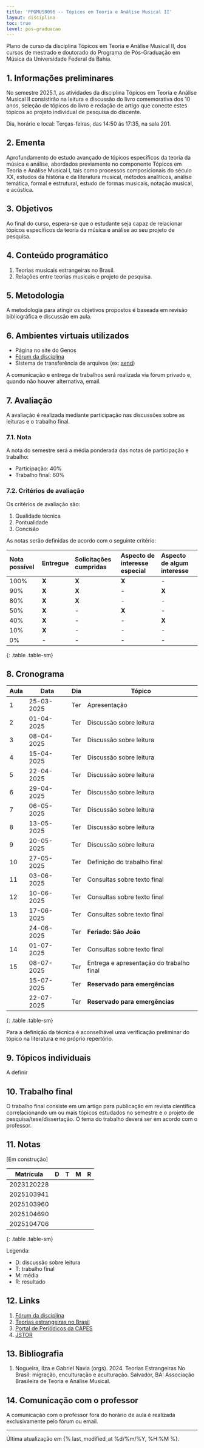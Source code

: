 ```yaml
---
title: 'PPGMUS0096 -- Tópicos em Teoria e Análise Musical II'
layout: disciplina
toc: true
level: pos-graduacao
---
```


Plano de curso da disciplina Tópicos em Teoria e Análise Musical II, dos cursos de mestrado e doutorado do Programa de Pós-Graduação em Música da Universidade Federal da Bahia.

## 1. Informações preliminares

No semestre 2025.1, as atividades da disciplina Tópicos em Teoria e Análise Musical II consistirão na leitura e discussão do livro comemorativa dos 10 anos, seleção de tópicos do livro e redação de artigo que conecte estes tópicos ao projeto individual de pesquisa do discente.

Dia, horário e local: Terças-feiras, das 14:50 às 17:35, na sala 201.

## 2. Ementa

Aprofundamento do estudo avançado de tópicos específicos da teoria da
música e análise, abordados previamente no componente Tópicos em Teoria e
Análise Musical I, tais como processos composicionais do século XX, estudos
da história e da literatura musical, métodos analíticos, análise temática,
formal e estrutural, estudo de formas musicais, notação musical, e acústica.

## 3. Objetivos

Ao final do curso, espera-se que o estudante seja capaz de relacionar tópicos específicos da teoria da música e análise ao seu projeto de pesquisa.

## 4. Conteúdo programático

1. Teorias musicais estrangeiras no Brasil.
1. Relações entre teorias musicais e projeto de pesquisa.

## 5. Metodologia

A metodologia para atingir os objetivos propostos é baseada em revisão bibliográfica e discussão em aula.

## 6. Ambientes virtuais utilizados

- Página no site do Genos
- [Fórum da disciplina](https://forum.sampaio.me)
- Sistema de transferência de arquivos (ex: [send](https://send.ephemeral.land/))

A comunicação e entrega de trabalhos será realizada via fórum privado e, quando não houver alternativa, email.

## 7. Avaliação

A avaliação é realizada mediante participação nas discussões sobre as leituras e o trabalho final.

### 7.1. Nota

A nota do semestre será a média ponderada das notas de participação e trabalho:

- Participação: 40%
- Trabalho final: 60%

### 7.2. Critérios de avaliação

Os critérios de avaliação são:

1. Qualidade técnica
1. Pontualidade
1. Concisão

As notas serão definidas de acordo com o seguinte critério:

| Nota possível | Entregue | Solicitações cumpridas | Aspecto de interesse especial | Aspecto de algum interesse |
| :------------ | :------- | :--------------------- | :---------------------------- | :------------------------- |
| 100%          | **X**    | **X**                  | **X**                         | -                          |
| 90%           | **X**    | **X**                  | -                             | **X**                      |
| 80%           | **X**    | **X**                  | -                             | -                          |
| 50%           | **X**    | -                      | **X**                         | -                          |
| 40%           | **X**    | -                      | -                             | **X**                      |
| 10%           | **X**    | -                      | -                             | -                          |
| 0%            | -        | -                      | -                             | -                          |
{: .table .table-sm}

## 8. Cronograma

| Aula | Data       | Dia | Tópico                                   |
| ---- | ---------- | --- | ---------------------------------------- |
| 1    | 25-03-2025 | Ter | Apresentação                             |
| 2    | 01-04-2025 | Ter | Discussão sobre leitura                  |
| 3    | 08-04-2025 | Ter | Discussão sobre leitura                  |
| 4    | 15-04-2025 | Ter | Discussão sobre leitura                  |
| 5    | 22-04-2025 | Ter | Discussão sobre leitura                  |
| 6    | 29-04-2025 | Ter | Discussão sobre leitura                  |
| 7    | 06-05-2025 | Ter | Discussão sobre leitura                  |
| 8    | 13-05-2025 | Ter | Discussão sobre leitura                  |
| 9    | 20-05-2025 | Ter | Discussão sobre leitura                  |
| 10   | 27-05-2025 | Ter | Definição do trabalho final              |
| 11   | 03-06-2025 | Ter | Consultas sobre texto final              |
| 12   | 10-06-2025 | Ter | Consultas sobre texto final              |
| 13   | 17-06-2025 | Ter | Consultas sobre texto final              |
|      | 24-06-2025 | Ter | **Feriado: São João**                    |
| 14   | 01-07-2025 | Ter | Consultas sobre texto final              |
| 15   | 08-07-2025 | Ter | Entrega e apresentação do trabalho final |
|      | 15-07-2025 | Ter | **Reservado para emergências**           |
|      | 22-07-2025 | Ter | **Reservado para emergências**           |
{: .table .table-sm}

Para a definição da técnica é aconselhável uma verificação preliminar do
tópico na literatura e no próprio repertório.

## 9. Tópicos individuais

A definir

## 10. Trabalho final

O trabalho final consiste em um artigo para publicação em revista científica correlacionando um ou mais tópicos estudados no semestre e o projeto de pesquisa/tese/dissertação. O tema do trabalho deverá ser em acordo com o professor.

## 11. Notas

[Em construção]

| Matrícula  | D   | T   | M   | R   |
| ---------- | --- | --- | --- | --- |
| 2023120228 |     |     |     |     |
| 2025103941 |     |     |     |     |
| 2025103960 |     |     |     |     |
| 2025104690 |     |     |     |     |
| 2025104706 |     |     |     |     |
{: .table .table-sm}

Legenda:

- D: discussão sobre leitura
- T: trabalho final
- M: média
- R: resultado

<!-- ## 10. Recursos disponíveis -->

<!-- 1. Partituras dos quartetos Op. 33 em formato digital
   [IMSLP](http://conquest.imslp.info/files/imglnks/usimg/0/01/IMSLP455448-PMLP12766-Op33_comb.pdf)
1. Partituras digitais de 219 movimentos dos 68 quartetos de Haydn (formato
   kern, conversível para MusicXML) [KernScores](http://kern.ccarh.org/)
2. Ferramentas de análise em desenvolvimento no âmbito da pesquisa:
   [HMB Analysis](https://hmb.sampaio.me) e
   [ContourMetrics](https://contour.sampaio.me).
3. [Digital Resources for Musicology](https://drm.ccarh.org/)
4. [Electronic and Virtual Editions](https://eve.ccarh.org/)
5. [Archive of Digital Applications in Musicology](https://adam.ccarh.org/)
6. Bibliografia disponível sobre o tema (ver mais abaixo).
7. Página oficial do [Humdrum](https://www.humdrum.org/)
8. Visualizador de Kern [Verovio](http://verovio.humdrum.org/)
9. [Humdrum homework](https://wiki.ccarh.org/wiki/Humdrum_homework). CCARH.
10. Op 33 n1 mov.1. [Planilha](https://docs.google.com/spreadsheets/d/1ryw2e9lESy7bk44eytLxB-vtFRK9RGUfG3CDtjCf4BY/edit?usp=sharing) com notas. -->

## 12. Links

1. [Fórum da disciplina](https://forum.sampaio.me)
1. [Teorias estrangeiras no Brasil](https://tema.mus.br/novo/storage/pubs/TeoriasEstrangeirasNoBrasil-TeMA.pdf)
1. [Portal de Periódicos da CAPES](https://www.periodicos.capes.gov.br/)
1. [JSTOR](https://www.jstor.org/)

## 13. Bibliografia

1. Nogueira, Ilza e Gabriel Navia (orgs). 2024. Teorias Estrangeiras No Brasil: migração, enculturação e aculturação. Salvador, BA: Associação Brasileira de Teoria e Análise Musical.

## 14. Comunicação com o professor

A comunicação com o professor fora do horário de aula é realizada   exclusivamente pelo fórum ou email.

<hr>

Última atualização em {% last_modified_at %d/%m/%Y, %H:%M %}.
